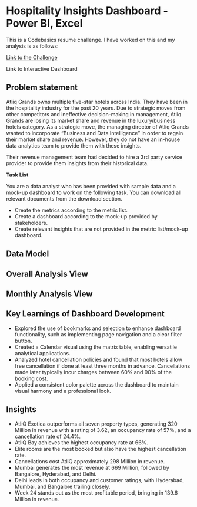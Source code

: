 # Hospitality Insights Dashboard - Power BI, Excel

This is a Codebasics resume challenge. I have worked on this and my analysis is as follows:

[Link to the Challenge](https://codebasics.io/challenge/codebasics-resume-project-challenge)

Link to Interactive Dashboard

## Problem statement

Atliq Grands owns multiple five-star hotels across India. They have been in the hospitality industry for the past 20 years. Due to strategic moves from other competitors and ineffective decision-making in management, Atliq Grands are losing its market share and revenue in the luxury/business hotels category. As a strategic move, the managing director of Atliq Grands wanted to incorporate “Business and Data Intelligence” in order to regain their market share and revenue. However, they do not have an in-house data analytics team to provide them with these insights.

Their revenue management team had decided to hire a 3rd party service provider to provide them insights from their historical data.

**Task List**

You are a data analyst who has been provided with sample data and a mock-up dashboard to work on the following task. You can download all relevant documents from the download section.

  - Create the metrics according to the metric list.
  - Create a dashboard according to the mock-up provided by stakeholders.
  - Create relevant insights that are not provided in the metric list/mock-up dashboard.

## Data Model
## Overall Analysis View
## Monthly Analysis View
## Key Learnings of Dashboard Development
  - Explored the use of bookmarks and selection to enhance dashboard functionality, such as implementing page navigation and a clear filter button. 
  - Created a Calendar visual using the matrix table, enabling versatile analytical applications. 
  - Analyzed hotel cancellation policies and found that most hotels allow free cancellation if done at least three months in advance. Cancellations made later typically incur charges between 60% and 90% of the 
    booking cost.  
  - Applied a consistent color palette across the dashboard to maintain visual harmony and a professional look.
## Insights
  - AtliQ Exotica outperforms all seven property types, generating 320 Million in revenue with a rating of 3.62, an occupancy rate of 57%, and a cancellation rate of 24.4%.  
  - AtliQ Bay achieves the highest occupancy rate at 66%.  
  - Elite rooms are the most booked but also have the highest cancellation rate.  
  - Cancellations cost AtliQ approximately 298 Million in revenue.  
  - Mumbai generates the most revenue at 669 Million, followed by Bangalore, Hyderabad, and Delhi.  
  - Delhi leads in both occupancy and customer ratings, with Hyderabad, Mumbai, and Bangalore trailing closely.  
  - Week 24 stands out as the most profitable period, bringing in 139.6 Million in revenue.  

